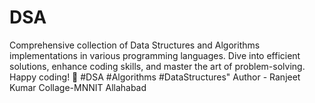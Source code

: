 # DSA
Comprehensive collection of Data Structures and Algorithms implementations in various programming languages. Dive into efficient solutions, enhance coding skills, and master the art of problem-solving. Happy coding! 🚀 #DSA #Algorithms #DataStructures"
Author - Ranjeet Kumar
Collage-MNNIT Allahabad
